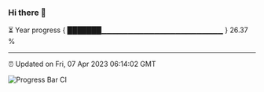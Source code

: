 ### Hi there 👋

⏳ Year progress { ███████▁▁▁▁▁▁▁▁▁▁▁▁▁▁▁▁▁▁▁▁▁▁▁ } 26.37 %

---

⏰ Updated on Fri, 07 Apr 2023 06:14:02 GMT

![Progress Bar CI](https://github.com/liununu/liununu/workflows/Progress%20Bar%20CI/badge.svg)
